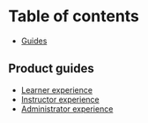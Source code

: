# Table of contents

* [Guides](README.md)

## Product guides

* [Learner experience](product-guides/learner-experience.md)
* [Instructor experience](product-guides/instructor-experience.md)
* [Administrator experience](product-guides/administrator-experience.md)
